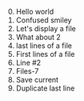 0. Hello world
1. Confused smiley
2. Let's display a file
3. What about 2
4. last lines of a file
5. First lines of a file
6. Line #2
7. Files-7
8. Save current
9. Duplicate last line
